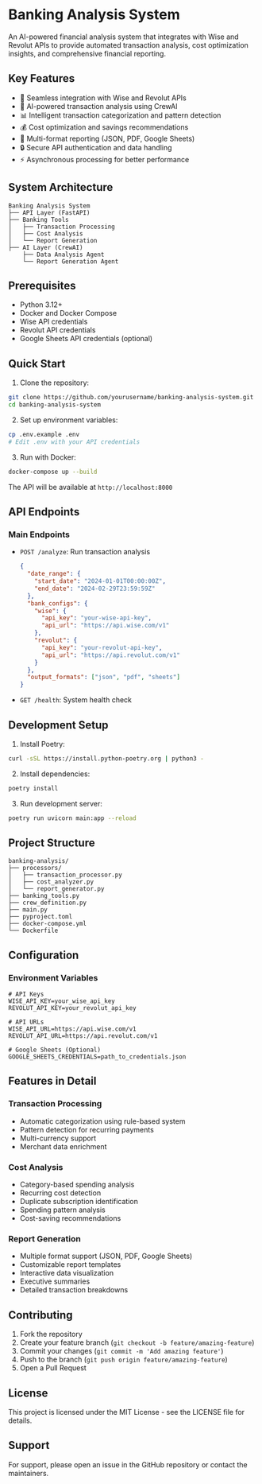 # Banking Analysis System

An AI-powered financial analysis system that integrates with Wise and Revolut APIs to provide automated transaction analysis, cost optimization insights, and comprehensive financial reporting.

## Key Features

- 🔄 Seamless integration with Wise and Revolut APIs
- 🤖 AI-powered transaction analysis using CrewAI
- 📊 Intelligent transaction categorization and pattern detection
- 💰 Cost optimization and savings recommendations
- 📑 Multi-format reporting (JSON, PDF, Google Sheets)
- 🔒 Secure API authentication and data handling
- ⚡ Asynchronous processing for better performance

## System Architecture

```
Banking Analysis System
├── API Layer (FastAPI)
├── Banking Tools
│   ├── Transaction Processing
│   ├── Cost Analysis
│   └── Report Generation
├── AI Layer (CrewAI)
    ├── Data Analysis Agent
    └── Report Generation Agent
```

## Prerequisites

- Python 3.12+
- Docker and Docker Compose
- Wise API credentials
- Revolut API credentials
- Google Sheets API credentials (optional)

## Quick Start

1. Clone the repository:
```bash
git clone https://github.com/yourusername/banking-analysis-system.git
cd banking-analysis-system
```

2. Set up environment variables:
```bash
cp .env.example .env
# Edit .env with your API credentials
```

3. Run with Docker:
```bash
docker-compose up --build
```

The API will be available at `http://localhost:8000`

## API Endpoints

### Main Endpoints

- `POST /analyze`: Run transaction analysis
  ```json
  {
    "date_range": {
      "start_date": "2024-01-01T00:00:00Z",
      "end_date": "2024-02-29T23:59:59Z"
    },
    "bank_configs": {
      "wise": {
        "api_key": "your-wise-api-key",
        "api_url": "https://api.wise.com/v1"
      },
      "revolut": {
        "api_key": "your-revolut-api-key",
        "api_url": "https://api.revolut.com/v1"
      }
    },
    "output_formats": ["json", "pdf", "sheets"]
  }
  ```

- `GET /health`: System health check

## Development Setup

1. Install Poetry:
```bash
curl -sSL https://install.python-poetry.org | python3 -
```

2. Install dependencies:
```bash
poetry install
```

3. Run development server:
```bash
poetry run uvicorn main:app --reload
```

## Project Structure

```
banking-analysis/
├── processors/
│   ├── transaction_processor.py
│   ├── cost_analyzer.py
│   └── report_generator.py
├── banking_tools.py
├── crew_definition.py
├── main.py
├── pyproject.toml
├── docker-compose.yml
└── Dockerfile
```

## Configuration

### Environment Variables

```env
# API Keys
WISE_API_KEY=your_wise_api_key
REVOLUT_API_KEY=your_revolut_api_key

# API URLs
WISE_API_URL=https://api.wise.com/v1
REVOLUT_API_URL=https://api.revolut.com/v1

# Google Sheets (Optional)
GOOGLE_SHEETS_CREDENTIALS=path_to_credentials.json
```

## Features in Detail

### Transaction Processing
- Automatic categorization using rule-based system
- Pattern detection for recurring payments
- Multi-currency support
- Merchant data enrichment

### Cost Analysis
- Category-based spending analysis
- Recurring cost detection
- Duplicate subscription identification
- Spending pattern analysis
- Cost-saving recommendations

### Report Generation
- Multiple format support (JSON, PDF, Google Sheets)
- Customizable report templates
- Interactive data visualization
- Executive summaries
- Detailed transaction breakdowns

## Contributing

1. Fork the repository
2. Create your feature branch (`git checkout -b feature/amazing-feature`)
3. Commit your changes (`git commit -m 'Add amazing feature'`)
4. Push to the branch (`git push origin feature/amazing-feature`)
5. Open a Pull Request

## License

This project is licensed under the MIT License - see the LICENSE file for details.

## Support

For support, please open an issue in the GitHub repository or contact the maintainers. 
